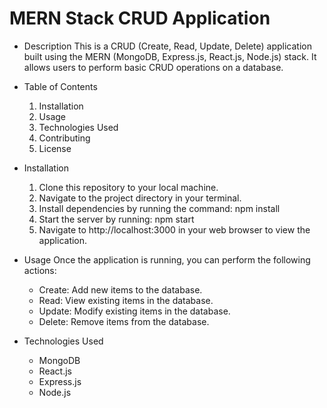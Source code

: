 # MERN Stack CRUD Application

- Description
  This is a CRUD (Create, Read, Update, Delete) application built using the MERN (MongoDB, Express.js, React.js, Node.js) stack. It allows users to perform basic CRUD operations on a database.

- Table of Contents
  1. Installation
  2. Usage
  3. Technologies Used
  4. Contributing
  5. License
 
- Installation
  1. Clone this repository to your local machine.
  2. Navigate to the project directory in your terminal.
  3. Install dependencies by running the command:
     npm install
  4. Start the server by running:
     npm start
  5. Navigate to http://localhost:3000 in your web browser to view the application.

- Usage
  Once the application is running, you can perform the following actions:
  - Create: Add new items to the database.
  - Read: View existing items in the database.
  - Update: Modify existing items in the database.
  - Delete: Remove items from the database.

- Technologies Used
  - MongoDB
  - React.js
  - Express.js
  - Node.js
